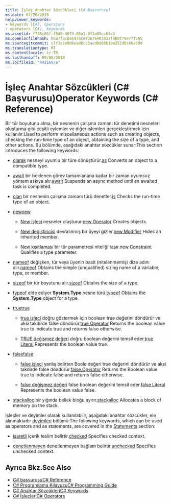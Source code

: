 ```yaml
---
title: İşleç Anahtar Sözcükleri (C# Başvurusu)
ms.date: 07/20/2015
helpviewer_keywords:
- keywords [C#], operators
- operators [C#], keywords
ms.assetid: f745c81f-f8d8-4673-86a1-0f3a85cc63c3
ms.openlocfilehash: b6a7fbc08647ace73676403937f4b0f79e7ff585
ms.sourcegitcommit: c7f3e2e9d6ead6cc3acd0d66b10a251d0c66e59d
ms.translationtype: MT
ms.contentlocale: tr-TR
ms.lasthandoff: 09/08/2018
ms.locfileid: "44216976"
---
```

# <a name="operator-keywords-c-reference"></a><span data-ttu-id="48bf8-102">İşleç Anahtar Sözcükleri (C# Başvurusu)</span><span class="sxs-lookup"><span data-stu-id="48bf8-102">Operator Keywords (C# Reference)</span></span>
<span data-ttu-id="48bf8-103">Bir tür boyutunu alma, bir nesnenin çalışma zamanı tür denetimi nesneleri oluşturma gibi çeşitli eylemler ve diğer işlemleri gerçekleştirmek için kullanılır.</span><span class="sxs-lookup"><span data-stu-id="48bf8-103">Used to perform miscellaneous actions such as creating objects, checking the run-time type of an object, obtaining the size of a type, and other actions.</span></span> <span data-ttu-id="48bf8-104">Bu bölümde, aşağıdaki anahtar sözcükler sunar:</span><span class="sxs-lookup"><span data-stu-id="48bf8-104">This section introduces the following keywords:</span></span>  
  
-   <span data-ttu-id="48bf8-105">[olarak](../../../csharp/language-reference/keywords/as.md) nesneyi uyumlu bir türe dönüştürür.</span><span class="sxs-lookup"><span data-stu-id="48bf8-105">[as](../../../csharp/language-reference/keywords/as.md) Converts an object to a compatible type.</span></span>  
  
-   <span data-ttu-id="48bf8-106">[await](../../../csharp/language-reference/keywords/await.md) bir beklenen görev tamamlanana kadar bir zaman uyumsuz yöntem askıya alır.</span><span class="sxs-lookup"><span data-stu-id="48bf8-106">[await](../../../csharp/language-reference/keywords/await.md) Suspends an async method until an awaited task is completed.</span></span>  
  
-   <span data-ttu-id="48bf8-107">[olan](../../../csharp/language-reference/keywords/is.md) bir nesnenin çalışma zamanı türü denetler.</span><span class="sxs-lookup"><span data-stu-id="48bf8-107">[is](../../../csharp/language-reference/keywords/is.md) Checks the run-time type of an object.</span></span>  
  
-   [<span data-ttu-id="48bf8-108">new</span><span class="sxs-lookup"><span data-stu-id="48bf8-108">new</span></span>](../../../csharp/language-reference/keywords/new.md)  
  
    -   <span data-ttu-id="48bf8-109">[New işleci](../../../csharp/language-reference/keywords/new-operator.md) nesneler oluşturur.</span><span class="sxs-lookup"><span data-stu-id="48bf8-109">[new Operator](../../../csharp/language-reference/keywords/new-operator.md) Creates objects.</span></span>  
  
    -   <span data-ttu-id="48bf8-110">[New değiştiricisi](../../../csharp/language-reference/keywords/new-modifier.md) devralınmış bir üyeyi gizler.</span><span class="sxs-lookup"><span data-stu-id="48bf8-110">[new Modifier](../../../csharp/language-reference/keywords/new-modifier.md) Hides an inherited member.</span></span>  
  
    -   <span data-ttu-id="48bf8-111">[New kısıtlaması](../../../csharp/language-reference/keywords/new-constraint.md) bir tür parametresi niteliği taşır.</span><span class="sxs-lookup"><span data-stu-id="48bf8-111">[new Constraint](../../../csharp/language-reference/keywords/new-constraint.md) Qualifies a type parameter.</span></span>  
  
-   <span data-ttu-id="48bf8-112">[nameof](nameof.md) değişken, tür veya üyenin basit (nitelenmemiş) dize adını alır.</span><span class="sxs-lookup"><span data-stu-id="48bf8-112">[nameof](nameof.md) Obtains the simple (unqualified) string name of a variable, type, or member.</span></span>
 
-   <span data-ttu-id="48bf8-113">[sizeof](../../../csharp/language-reference/keywords/sizeof.md) bir tür boyutunu alır.</span><span class="sxs-lookup"><span data-stu-id="48bf8-113">[sizeof](../../../csharp/language-reference/keywords/sizeof.md) Obtains the size of a type.</span></span>  
  
-   <span data-ttu-id="48bf8-114">[typeof](../../../csharp/language-reference/keywords/typeof.md) elde ediyor **System.Type** nesne türü.</span><span class="sxs-lookup"><span data-stu-id="48bf8-114">[typeof](../../../csharp/language-reference/keywords/typeof.md) Obtains the **System.Type** object for a type.</span></span>  
  
-   [<span data-ttu-id="48bf8-115">true</span><span class="sxs-lookup"><span data-stu-id="48bf8-115">true</span></span>](../../../csharp/language-reference/keywords/true.md)  
  
    -   <span data-ttu-id="48bf8-116">[true işleci](../../../csharp/language-reference/keywords/true-operator.md) doğru göstermek için boolean true değerini döndürür ve aksi takdirde false döndürür.</span><span class="sxs-lookup"><span data-stu-id="48bf8-116">[true Operator](../../../csharp/language-reference/keywords/true-operator.md) Returns the boolean value true to indicate true and returns false otherwise.</span></span>  
  
    -   <span data-ttu-id="48bf8-117">[TRUE değişmez değeri](../../../csharp/language-reference/keywords/true-literal.md) doğru boolean değerini temsil eder.</span><span class="sxs-lookup"><span data-stu-id="48bf8-117">[true Literal](../../../csharp/language-reference/keywords/true-literal.md) Represents the boolean value true.</span></span>  
  
-   [<span data-ttu-id="48bf8-118">false</span><span class="sxs-lookup"><span data-stu-id="48bf8-118">false</span></span>](../../../csharp/language-reference/keywords/false.md)  
  
    -   <span data-ttu-id="48bf8-119">[false işleci](../../../csharp/language-reference/keywords/false-operator.md) yanlış belirten Boole değeri true değerini döndürür ve aksi takdirde false döndürür.</span><span class="sxs-lookup"><span data-stu-id="48bf8-119">[false Operator](../../../csharp/language-reference/keywords/false-operator.md) Returns the Boolean value true to indicate false and returns false otherwise.</span></span>  
  
    -   <span data-ttu-id="48bf8-120">[false değişmez değeri](../../../csharp/language-reference/keywords/false-literal.md) false boolean değerini temsil eder.</span><span class="sxs-lookup"><span data-stu-id="48bf8-120">[false Literal](../../../csharp/language-reference/keywords/false-literal.md) Represents the boolean value false.</span></span>  
  
-   <span data-ttu-id="48bf8-121">[stackalloc](../../../csharp/language-reference/keywords/stackalloc.md) bir yığında bellek bloğu ayırır.</span><span class="sxs-lookup"><span data-stu-id="48bf8-121">[stackalloc](../../../csharp/language-reference/keywords/stackalloc.md) Allocates a block of memory on the stack.</span></span>  
  
 <span data-ttu-id="48bf8-122">İşleçler ve deyimler olarak kullanılabilir, aşağıdaki anahtar sözcükler, ele alınmaktadır [deyimleri](../../../csharp/language-reference/keywords/statement-keywords.md) bölümü:</span><span class="sxs-lookup"><span data-stu-id="48bf8-122">The following keywords, which can be used as operators and as statements, are covered in the [Statements](../../../csharp/language-reference/keywords/statement-keywords.md) section:</span></span>  
  
-   <span data-ttu-id="48bf8-123">[işaretli](../../../csharp/language-reference/keywords/checked.md) içerik teslim belirtir.</span><span class="sxs-lookup"><span data-stu-id="48bf8-123">[checked](../../../csharp/language-reference/keywords/checked.md) Specifies checked context.</span></span>  
  
-   <span data-ttu-id="48bf8-124">[denetlenmeyen](../../../csharp/language-reference/keywords/unchecked.md) denetlenmeyen bağlam belirtir.</span><span class="sxs-lookup"><span data-stu-id="48bf8-124">[unchecked](../../../csharp/language-reference/keywords/unchecked.md) Specifies unchecked context.</span></span>  
  
## <a name="see-also"></a><span data-ttu-id="48bf8-125">Ayrıca Bkz.</span><span class="sxs-lookup"><span data-stu-id="48bf8-125">See Also</span></span>

- [<span data-ttu-id="48bf8-126">C# başvurusu</span><span class="sxs-lookup"><span data-stu-id="48bf8-126">C# Reference</span></span>](../../../csharp/language-reference/index.md)  
- [<span data-ttu-id="48bf8-127">C# Programlama Kılavuzu</span><span class="sxs-lookup"><span data-stu-id="48bf8-127">C# Programming Guide</span></span>](../../../csharp/programming-guide/index.md)  
- [<span data-ttu-id="48bf8-128">C# Anahtar Sözcükleri</span><span class="sxs-lookup"><span data-stu-id="48bf8-128">C# Keywords</span></span>](../../../csharp/language-reference/keywords/index.md)  
- [<span data-ttu-id="48bf8-129">C# İşleçleri</span><span class="sxs-lookup"><span data-stu-id="48bf8-129">C# Operators</span></span>](../../../csharp/language-reference/operators/index.md)
